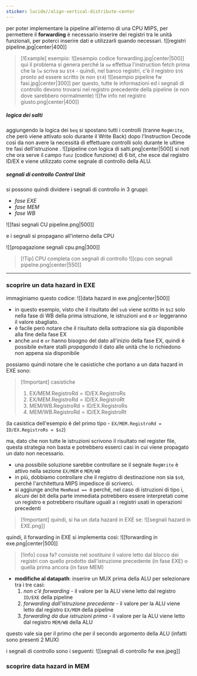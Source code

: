 ```yaml
---
sticker: lucide//align-vertical-distribute-center
---
```

per poter implementare la pipeline all'interno di una CPU MIPS, per permettere il **forwarding** è necessario inserire dei registri tra le unità funzionali, per poterci inserire dati e utilizzarli quando necessari.
![[registri pipeline.jpg|center|400]]
 
>[!Example] esempio:
>![[esempio codice forwarding.jpg|center|500]]
>qui il problema si genera perché la `sw` effettua l'instruction fetch prima che la `lw` scriva su `$t4` - quindi, nel banco registri, c'è il registro `$t6` pronto ad essere scritto (e non `$t4`)
>![[esempio pipeline fw fasi.jpg|center|300]]
>per questo, tutte le informazioni ed i segnali di controllo devono trovarsi nel registro precedente della pipeline (e non dove sarebbero normalmente)
>![[fw info nel registro giusto.png|center|400]]

##### logica dei salti
aggiungendo la logica dei `beq` si spostano tutti i controlli (tranne `RegWrite`, che però viene attivato solo durante il Write Back) dopo l'Instruction Decode così da non avere la necessità di effettuare controlli solo durante le ultime tre fasi dell'istruzione .
![[pipeline con logica di salti.png|center|500]]
si noti che ora serve il campo `funz` (codice funzione) di 6 bit, che esce dal registro ID/EX e viene utilizzato come segnale di controllo della ALU.

##### segnali di controllo Control Unit
si possono quindi dividere i segnali di controllo in 3 gruppi:
- *fase EXE*
- *fase MEM*
- *fase WB*
 
![[fasi segnali CU pipeline.png|500]]

e i segnali si propagano all'interno della CPU
 
![[propagazione segnali cpu.png|300]]

>[!Tip] CPU completa con segnali di controllo
>![[cpu con segnali pipelne.png|center|550]]

---
### scoprire un data hazard in EXE
immaginiamo questo codice:
![[data hazard in exe.png|center|500]]
- in questo esempio, visto che il risultato del `sub` viene scritto in `$s2` solo nella fase di WB della prima istruzione, le istruzioni `and` e `or` leggeranno il valore sbagliato.
- è facile però notare che il risultato della sottrazione sia già disponibile alla fine della fase EX
- anche `and` e `or` hanno bisogno del dato all'inizio della fase EX, quindi è possibile evitare stalli *propagando* il dato alle unità che lo richiedono non appena sia disponibile

possiamo quindi notare che le casistiche che portano a un data hazard in EXE sono:

> [!Important]  casistiche
> 1. $\text{EX/MEM.RegistroRd}=\text{ID/EX.RegistroRs}$
> 2. $\text{EX/MEM.RegistroRd}=\text{ID/EX.RegistroRt}$
> 3. $\text{MEM/WB.RegistroRd}=\text{ID/EX.RegistroRs}$
> 4. $\text{MEM/WB.RegistroRd}=\text{ID/EX.RegistroRt}$

(la casistica dell'esempio è del primo tipo -  `EX/MEM.RegistroRd = ID/EX.RegistroRs = $s2`)

ma, dato che non tutte le istruzioni scrivono il risultato nel register file, questa strategia non basta e potrebbero esserci casi in cui viene propagato un dato non necessario.
- una possibile soluzione sarebbe controllare se il segnale `RegWrite` è attivo nella sezione `EX/MEM` e `MEM/WB`
- in più, dobbiamo controllare che il registro di destinazione non sia `$s0`, perché l'architettura MIPS impedisce di scriverci.
- si aggiunge anche `MemRead == 0` perché, nel caso di istruzioni di tipo i, alcuni dei bit della parte immediata potrebbero essere interpretati come un registro e potrebbero risultare uguali a i registri usati in operazioni precedenti

>[!Important] quindi, si ha un data hazard in EXE se:
>![[segnali hazard in EXE.png]]

quindi, il forwarding in EXE si implementa così:
![[forwarding in exe.png|center|500]]
>[!info] cosa fa? 
>consiste nel *sostituire* il valore letto dal blocco dei registri con quello prodotto dall'istruzione precedente (in fase EXE) o quella prima ancora (in fase MEM)
- **modifiche al datapath**: inserire un MUX prima della ALU per selezionare tra i tre casi:
	1) *non c'è forwarding* - il valore per la ALU viene letto dal registro `ID/EXE` della pipeline
	2) *forwarding dall'istruzione precedente* - il valore per la ALU viene letto dal registro `EX/MEM` della pipeline
	3) *forwarding da due istruzioni prima* - il valore per la ALU viene letto dal registro `MEM/WB` della ALU
 
questo vale sia per il primo che per il secondo argomento della ALU (infatti sono presenti 2 MUX)

i segnali di controllo sono i seguenti:
![[segnali di controllo fw exe.jpeg]]

### scoprire data hazard in MEM